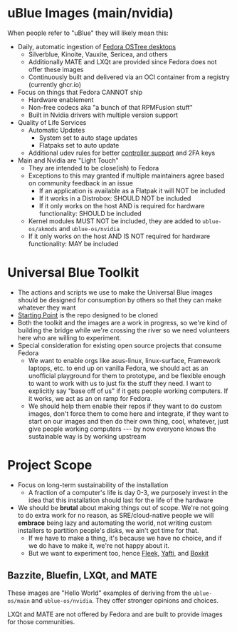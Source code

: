 # uBlue Images (main/nvidia)

When people refer to "uBlue" they will likely mean this: 

- Daily, automatic ingestion of [Fedora OSTree desktops](https://quay.io/organization/fedora-ostree-desktops/)
    - Silverblue, Kinoite, Vauxite, Sericea, and others
    - Additionally MATE and LXQt are provided since Fedora does not offer these images
    - Continuously built and delivered via an OCI container from a registry (currently ghcr.io)
- Focus on things that Fedora CANNOT ship
    - Hardware enablement
    - Non-free codecs aka "a bunch of that RPMFusion stuff"
    - Built in Nvidia drivers with multiple version support
- Quality of Life Services
    - Automatic Updates
      - System set to auto stage updates
      - Flatpaks set to auto update 
    - Additional udev rules for better [controller support](https://github.com/ublue-os/config#udev-rules) and 2FA keys
- Main and Nvidia are "Light Touch"
    - They are intended to be close(ish) to Fedora
    - Exceptions to this may granted if multiple maintainers agree based on community feedback in an issue
      - If an application is available as a Flatpak it will NOT be included
      - If it works in a Distrobox: SHOULD NOT be included
      - If it only works on the host AND is required for hardware functionality: SHOULD be included
    - Kernel modules MUST NOT be included, they are added to `ublue-os/akmods` and `ublue-os/nvidia`
    - If it only works on the host AND IS NOT required for hardware functionality: MAY be included

# Universal Blue Toolkit

- The actions and scripts we use to make the Universal Blue images should be designed for consumption by others so that they can make whatever they want 
- [Starting Point](https://github.com/ublue-os/startingpoint) is the repo designed to be cloned
- Both the toolkit and the images are a work in progress, so we're kind of building the bridge while we're crossing the river so we need volunteers here who are willing to experiment.
- Special consideration for existing open source projects that consume Fedora  
    - We want to enable orgs like asus-linux, linux-surface, Framework laptops, etc. to end up on vanilla Fedora, we should act as an unofficial playground for them to prototype, and be flexible enough to want to work with us to just fix the stuff they need. I want to explicitly say "base off of us" if it gets people working computers. If it works, we act as an on ramp for Fedora. 
    - We should help them enable their repos if they want to do custom images, don't force them to come here and integrate, if they want to start on our images and then do their own thing, cool, whatever, just give people working computers --- by now everyone knows the sustainable way is by working upstream

# Project Scope

- Focus on long-term sustainability of the installation
    - A fraction of a computer's life is day 0-3, we purposely invest in the idea that this installation should last for the life of the hardware
- We should be **brutal** about making things out of scope. We're not going to do extra work for no reason, as SRE/cloud-native people we will **embrace** being lazy and automating the world, not writing custom installers to partition people's disks, we ain't got time for that.
    - If we have to make a thing, it's because we have no choice, and if we do have to make it, we're not happy about it.
    - But we want to experiment too, hence [Fleek](https://getfleek.dev/), [Yafti](https://github.com/ublue-os/yafti), and [Boxkit](https://github.com/ublue-os/boxkit)

## Bazzite, Bluefin, LXQt, and MATE

These images are "Hello World" examples of deriving from the `ublue-os/main` and `ublue-os/nvidia`. They offer stronger opinions and choices.

LXQt and MATE are not offered by Fedora and are built to provide images for those communities.
